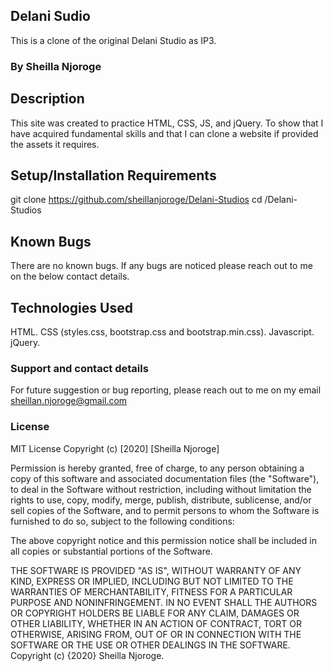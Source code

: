 ## Delani Sudio
This is a clone of the original Delani Studio as IP3.
### By Sheilla Njoroge
## Description
This site was created to practice HTML, CSS, JS, and jQuery. To show that I have acquired fundamental skills and that I can clone a website if provided the assets it requires.

## Setup/Installation Requirements
git clone https://github.com/sheillanjoroge/Delani-Studios cd /Delani-Studios

## Known Bugs
There are no known bugs. If any bugs are noticed please reach out to me on the below contact details.

## Technologies Used
HTML.
CSS (styles.css, bootstrap.css and bootstrap.min.css).
Javascript.
jQuery.

### Support and contact details
For future suggestion or bug reporting, please reach out to me on my email sheillan.njoroge@gmail.com


### License
MIT License
Copyright (c) [2020] [Sheilla Njoroge]

Permission is hereby granted, free of charge, to any person obtaining a copy of this software and associated documentation files (the "Software"), to deal in the Software without restriction, including without limitation the rights to use, copy, modify, merge, publish, distribute, sublicense, and/or sell copies of the Software, and to permit persons to whom the Software is furnished to do so, subject to the following conditions:

The above copyright notice and this permission notice shall be included in all copies or substantial portions of the Software.

THE SOFTWARE IS PROVIDED "AS IS", WITHOUT WARRANTY OF ANY KIND, EXPRESS OR IMPLIED, INCLUDING BUT NOT LIMITED TO THE WARRANTIES OF MERCHANTABILITY, FITNESS FOR A PARTICULAR PURPOSE AND NONINFRINGEMENT. IN NO EVENT SHALL THE AUTHORS OR COPYRIGHT HOLDERS BE LIABLE FOR ANY CLAIM, DAMAGES OR OTHER LIABILITY, WHETHER IN AN ACTION OF CONTRACT, TORT OR OTHERWISE, ARISING FROM, OUT OF OR IN CONNECTION WITH THE SOFTWARE OR THE USE OR OTHER DEALINGS IN THE SOFTWARE. Copyright (c) {2020} Sheilla Njoroge.